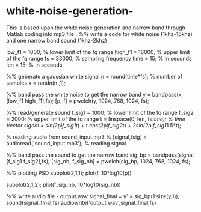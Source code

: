 # white-noise-generation-
This is based upon the white noise generation  and narrow band through Matlab coding into mp3 file . 
%% write a code for white noise (1khz-16khz) and one narrow band sound (1khz-2khz)

low_f1 = 1000;     % lower limit of the fq range
high_f1 = 16000;   % upper limit of the fq range
fs = 33000;        % sampling frequency
time = 15;         % in seconds
len  = 15;         % in seconds

%% geberate a gaussian white signal
n = round(time*fs);  % number of samples
x = randn(n ,1);

%% band pass the white noise to get the narrow band 
y = bandpass(x, [low_f1 high_f1],fs);
[p, f] = pwelch(y, 1024, 768, 1024, fs);

%% read/generate sound
f_sig1 = 1000; % lower limit of the fq range
f_sig2 = 2000; % upper limit of the fq range
t   = linspace(0, len, fs*time);              % time Vector
signal = sin(2*pi*f_sig1*t) + t.*cos(2*pi*f_sig2*t) + 2*sin(2*pi*f_sig1*1.5*t); 

% reading audio from sound_input.mp3
% [signal,fsig] = audioread('sound_input.mp3'); % reading signal

%% band pass the sound to get the narrow band 
sig_bp = bandpass(signal, [f_sig1 f_sig2],fs);
[sig_nb, f_sig_nb] = pwelch(sig_bp, 1024, 768, 1024, fs);

%% plotting PSD
subplot(2,1,1);
plot(f, 10*log10(p))

subplot(2,1,2);
plot(f_sig_nb, 10*log10(sig_nb))

%% write audio file - output.wav
signal_final =  y' + sig_bp(1:size(y,1));
sound(signal_final,fs)
audiowrite('output.wav',signal_final,fs)

